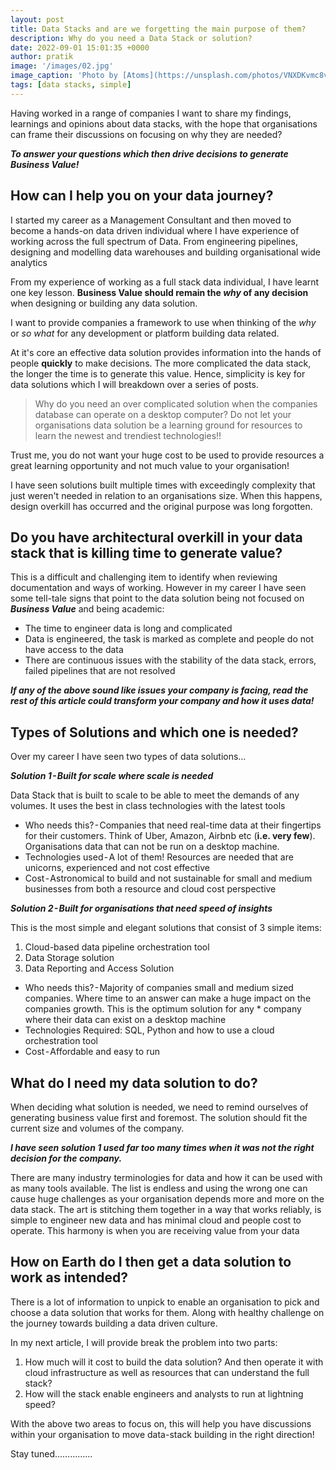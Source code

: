 ```yaml
---
layout: post
title: Data Stacks and are we forgetting the main purpose of them?
description: Why do you need a Data Stack or solution?
date: 2022-09-01 15:01:35 +0000
author: pratik
image: '/images/02.jpg'
image_caption: 'Photo by [Atoms](https://unsplash.com/photos/VNXDKvmc8v4) on [Unsplash](https://unsplash.com/)'
tags: [data stacks, simple]
---
```


Having worked in a range of companies I want to share my findings, learnings and opinions about data stacks, with the hope that organisations can frame their discussions on focusing on why they are needed?

***To answer your questions which then drive decisions to generate Business Value!***

## How can I help you on your data journey?

I started my career as a Management Consultant and then moved to become a hands-on data driven individual where I have experience of working across the full spectrum of Data. From engineering pipelines, designing and modelling data warehouses and building organisational wide analytics

From my experience of working as a full stack data individual, I have learnt one key lesson. **Business Value should remain the *why* of any decision** when designing or building any data solution.

I want to provide companies a framework to use when thinking of the *why* or *so what* for any development or platform building data related.

At it's core an effective data solution provides information into the hands of people **quickly** to make decisions. The more complicated the data stack, the longer the time is to generate this value. Hence, simplicity is key for data solutions which I will breakdown over a series of posts.


> Why do you need an over complicated solution when the companies database can operate on a desktop computer? Do not let your organisations data solution be a learning ground for resources to learn the newest and trendiest technologies!!

Trust me, you do not want your huge cost to be used to provide resources a great learning opportunity and not much value to your organisation!

I have seen solutions built multiple times with exceedingly complexity that just weren't needed in relation to an organisations size. When this happens, design overkill has occurred and the original purpose was long forgotten.

## Do you have architectural overkill in your data stack that is killing time to generate value?

This is a difficult and challenging item to identify when reviewing documentation and ways of working. However in my career I have seen some tell-tale signs that point to the data solution being not focused on ***Business Value*** and being academic:

* The time to engineer data is long and complicated
* Data is engineered, the task is marked as complete and people do not have access to the data
* There are continuous issues with the stability of the data stack, errors, failed pipelines that are not resolved

***If any of the above sound like issues your company is facing, read the rest of this article could transform your company and how it uses data!***

## Types of Solutions and which one is needed?

Over my career I have seen two types of data solutions…

***Solution 1 - Built for scale where scale is needed***

Data Stack that is built to scale to be able to meet the demands of any volumes. It uses the best in class technologies with the latest tools

* Who needs this? - Companies that need real-time data at their fingertips for their customers. Think of Uber, Amazon, Airbnb etc (**i.e. very few**). Organisations data that can not be run on a desktop machine.
* Technologies used - A lot of them! Resources are needed that are unicorns, experienced and not cost effective
* Cost - Astronomical to build and not sustainable for small and medium businesses from both a resource and cloud cost perspective

***Solution 2 - Built for organisations that need speed of insights***

This is the most simple and elegant solutions that consist of 3 simple items:

1. Cloud-based data pipeline orchestration tool
2. Data Storage solution
3. Data Reporting and Access Solution

* Who needs this? - Majority of companies small and medium sized companies. Where time to an answer can make a huge impact on the companies growth. This is the optimum solution for any * company where their data can exist on a desktop machine
* Technologies Required: SQL, Python and how to use a cloud orchestration tool
* Cost - Affordable and easy to run 

## What do I need my data solution to do?

When deciding what solution is needed, we need to remind ourselves of generating business value first and foremost. The solution should fit the current size and volumes of the company.

***I have seen solution 1 used far too many times when it was not the right decision for the company.***

There are many industry terminologies for data and how it can be used with as many tools available. The list is endless and using the wrong one can cause huge challenges as your organisation depends more and more on the data stack. The art is stitching them together in a way that works reliably, is simple to engineer new data and has minimal cloud and people cost to operate. This harmony is when you are receiving value from your data

## How on Earth do I then get a data solution to work as intended?

There is a lot of information to unpick to enable an organisation to pick and choose a data solution that works for them. Along with healthy challenge on the journey towards building a data driven culture.

In my next article, I will provide break the problem into two parts:

1. How much will it cost to build the data solution? And then operate it with cloud infrastructure as well as resources that can understand the full stack?
2. How will the stack enable engineers and analysts to run at lightning speed?

With the above two areas to focus on, this will help you have discussions within your organisation to move data-stack building in the right direction!

Stay tuned……………